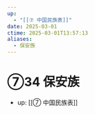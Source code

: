 ```yaml
---
up:
  - "[[⑦ 中国民族表]]"
date: 2025-03-01
ctime: 2025-03-01T13:57:13
aliases:
  - 保安族
---
```


# ⑦34 保安族

- up: [[⑦ 中国民族表]]
